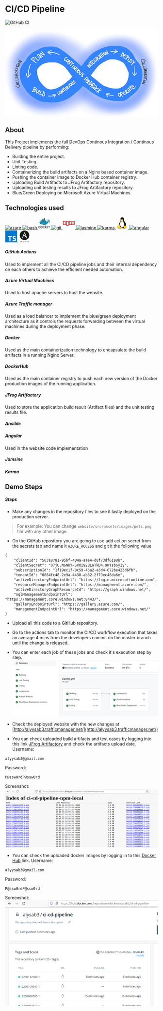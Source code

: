 # CI/CD Pipeline

![GitHub CI](https://github.com/Aly-Sabie/CI-CD-Pipeline/actions/workflows/pipeline.yml/badge.svg)

![CI/CD Pipeline](https://github.com/Aly-Sabie/CI-CD-Pipeline/blob/master/images/ci-cd.png?raw=true)

## About
This Project implements the full DevOps Continous Integration / Continous Delivery pipeline by performing:
- Building the entire project.
- Unit Testing.
- Linting code.
- Containerizing the build artifacts on a Nginx based container image.
- Pushing the container image to Docker Hub container registry.
- Uploading Build Artifacts to JFrog Artifactory repository.
- Uploading unit testing results to JFrog Artifactory repository.
- Blue/Green Deploying on Microsoft Azure Virtual Machines.

## Technologies used
<p align="left"> </a> <a href="https://azure.microsoft.com/en-in/" target="_blank" rel="noreferrer"> <img src="https://www.vectorlogo.zone/logos/microsoft_azure/microsoft_azure-icon.svg" alt="azure" width="40" height="40"/> </a> <a href="https://www.gnu.org/software/bash/" target="_blank" rel="noreferrer"> <img src="https://www.vectorlogo.zone/logos/gnu_bash/gnu_bash-icon.svg" alt="bash" width="40" height="40"/> </a> <a href="https://www.docker.com/" target="_blank" rel="noreferrer"> <img src="https://raw.githubusercontent.com/devicons/devicon/master/icons/docker/docker-original-wordmark.svg" alt="docker" width="40" height="40"/> </a> <a href="https://git-scm.com/" target="_blank" rel="noreferrer"> <img src="https://www.vectorlogo.zone/logos/git-scm/git-scm-icon.svg" alt="git" width="40" height="40"/> </a> <a href="https://www.npmjs.com/" target="_blank" rel="noreferrer"> <img src="https://raw.githubusercontent.com/devicons/devicon/1119b9f84c0290e0f0b38982099a2bd027a48bf1/icons/npm/npm-original-wordmark.svg" alt="npm" width="40" height="40"/> <a href="https://jasmine.github.io/" target="_blank" rel="noreferrer"> <img src="https://www.vectorlogo.zone/logos/jasmine/jasmine-icon.svg" alt="jasmine" width="40" height="40"/> </a> <a href="https://karma-runner.github.io/latest/index.html" target="_blank" rel="noreferrer"> <img src="https://raw.githubusercontent.com/detain/svg-logos/780f25886640cef088af994181646db2f6b1a3f8/svg/karma.svg" alt="karma" width="40" height="40"/> </a> <a href="https://www.linux.org/" target="_blank" rel="noreferrer"> <img src="https://raw.githubusercontent.com/devicons/devicon/master/icons/linux/linux-original.svg" alt="linux" width="40" height="40"/> </a> <a href="https://angular.io" target="_blank" rel="noreferrer"> <img src="https://angular.io/assets/images/logos/angular/angular.svg" alt="angular" width="40" height="40"/><a href="https://www.typescriptlang.org/" target="_blank" rel="noreferrer"> <img src="https://raw.githubusercontent.com/devicons/devicon/master/icons/typescript/typescript-original.svg" alt="typescript" width="40" height="40"/> </a>  <a href="https://www.ansible.com/" target="_blank" rel="noreferrer"> <img src="https://raw.githubusercontent.com/devicons/devicon/1119b9f84c0290e0f0b38982099a2bd027a48bf1/icons/ansible/ansible-original-wordmark.svg" alt="ansible" width="40" height="40"/> </a> </p>


##### GitHub Actions
Used to implement all the CI/CD pipeline jobs and their internal dependency on each others to achieve the efficient needed automation.
##### Azure Virtual Machines
Used to host apache servers to host the website.
##### Azure Traffic manager
Used as a load balancer to implement the blue/green deployment architecture as it controls the requests forwarding between the virtual machines during the deployment phase.
##### Docker
Used as the main containerization technology to encapsulate the build artifacts in a running Nginx Server.
##### DockerHub
Used as the main container registry to push each new version of the Docker production images of the running application.
##### JFrog Artifactory
Used to store the application build result (Artifact files) and the unit testing results file.
##### Ansible
##### Angular
Used in the website code implementation
##### Jamsine
##### Karma


## Demo Steps
##### Steps
- Make any changes in the repository files to see it lastly deployed on the production server.
> For example: You can change `website/src/assets/images/pets.png` file with any other image.
- On the GitHub repository you are going to use add action secret from the secrets tab and name it `AZURE_ACCESS` and git it the following value
```
{
    "clientId": "563a8781-95bf-404a-aae4-d8f73df6198b",
    "clientSecret": "07jU.NGNKY~SXUi92BLaTkD4.9WTsb6yIy",
    "subscriptionId": "1f19ec1f-8c59-45a2-a3d4-672be423d6fb",
    "tenantId": "0884fc48-2e9a-4438-ab32-2f79ec46da6e",
    "activeDirectoryEndpointUrl": "https://login.microsoftonline.com",
    "resourceManagerEndpointUrl": "https://management.azure.com/",
    "activeDirectoryGraphResourceId": "https://graph.windows.net/",
    "sqlManagementEndpointUrl": "https://management.core.windows.net:8443/",
    "galleryEndpointUrl": "https://gallery.azure.com/",
    "managementEndpointUrl": "https://management.core.windows.net/"
}
```

- Upload all this code to a GitHub repository.
- Go to the actions tab to monitor the CI/CD workflow execution that takes an average 4 mins from the developers commit on the master branch until the change is released.
- You can enter each job of these jobs and check it's execution step by step.
![](https://github.com/Aly-Sabie/CI-CD-Pipeline/blob/master/images/jobs-scr.png?raw=true)

- Check the deployed website with the new changes at [http://alyysab3.trafficmanager.net/](http://alyysab3.trafficmanager.net/)
- You can check uploaded build artifacts and test cases by logging into this link [JFrog Artifactory](https://alysab3artifacts.jfrog.io/ui/native/ci-cd-pipeline-npm-local) and check the artifacts upload date.
Username:
```
alyysab3@gmail.com
``` 
Password:
```
P@ssw0rdP@ssw0rd
```
Screenshot:
![](https://github.com/Aly-Sabie/CI-CD-Pipeline/blob/master/images/jfrog-scr.png?raw=true)

- You can check the uploaded docker images by logging in to this [Docker Hub](https://hub.docker.com/repository/docker/alysab3/ci-cd-pipeline) link.
Username:
```
alyysab3@gmail.com
``` 
Password:
```
P@ssw0rdP@ssw0rd
```
Screenshot:
![](https://github.com/Aly-Sabie/CI-CD-Pipeline/blob/master/images/dockerhub-scr.png?raw=true)
